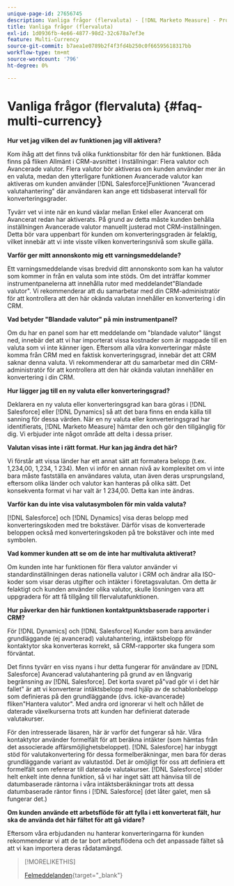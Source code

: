 ```yaml
---
unique-page-id: 27656745
description: Vanliga frågor (flervaluta) - [!DNL Marketo Measure] - Produktdokumentation
title: Vanliga frågor (flervaluta)
exl-id: 1d0936fb-4e66-4877-98d2-32c678a7ef3e
feature: Multi-Currency
source-git-commit: b7aea1e0789b2f4f3fd4b250c0f66595618317bb
workflow-type: tm+mt
source-wordcount: '796'
ht-degree: 0%

---
```


# Vanliga frågor (flervaluta) {#faq-multi-currency}

**Hur vet jag vilken del av funktionen jag vill aktivera?**

Kom ihåg att det finns två olika funktionsbitar för den här funktionen. Båda finns på fliken Allmänt i CRM-avsnittet i Inställningar: Flera valutor och Avancerade valutor. Flera valutor bör aktiveras om kunden använder mer än en valuta, medan den ytterligare funktionen Avancerade valutor kan aktiveras om kunden använder [!DNL Salesforce]Funktionen &quot;Avancerad valutahantering&quot; där användaren kan ange ett tidsbaserat intervall för konverteringsgrader.

Tyvärr vet vi inte när en kund växlar mellan Enkel eller Avancerat om Avancerat redan har aktiverats. På grund av detta måste kunden behålla inställningen Avancerade valutor manuellt justerad mot CRM-inställningen. Detta bör vara uppenbart för kunden om konverteringsgraden är felaktig, vilket innebär att vi inte visste vilken konverteringsnivå som skulle gälla.

**Varför ger mitt annonskonto mig ett varningsmeddelande?**

Ett varningsmeddelande visas bredvid ditt annonskonto som kan ha valutor som kommer in från en valuta som inte stöds. Om det inträffar kommer instrumentpanelerna att innehålla rutor med meddelandet&quot;Blandade valutor&quot;. Vi rekommenderar att du samarbetar med din CRM-administratör för att kontrollera att den här okända valutan innehåller en konvertering i din CRM.

**Vad betyder &quot;Blandade valutor&quot; på min instrumentpanel?**

Om du har en panel som har ett meddelande om &quot;blandade valutor&quot; längst ned, innebär det att vi har importerat vissa kostnader som är mappade till en valuta som vi inte känner igen. Eftersom alla våra konverteringar måste komma från CRM med en faktisk konverteringsgrad, innebär det att CRM saknar denna valuta. Vi rekommenderar att du samarbetar med din CRM-administratör för att kontrollera att den här okända valutan innehåller en konvertering i din CRM.

**Hur lägger jag till en ny valuta eller konverteringsgrad?**

Deklarera en ny valuta eller konverteringsgrad kan bara göras i [!DNL Salesforce] eller [!DNL Dynamics] så att det bara finns en enda källa till sanning för dessa värden. När en ny valuta eller konverteringsgrad har identifierats, [!DNL Marketo Measure] hämtar den och gör den tillgänglig för dig. Vi erbjuder inte något område att delta i dessa priser.

**Valutan visas inte i rätt format. Hur kan jag ändra det här?**

Vi förstår att vissa länder har ett annat sätt att formatera belopp (t.ex. 1,234,00, 1,234, 1 234). Men vi inför en annan nivå av komplexitet om vi inte bara måste fastställa en användares valuta, utan även deras ursprungsland, eftersom olika länder och valutor kan hanteras på olika sätt. Det konsekventa format vi har valt är 1 234,00. Detta kan inte ändras.

**Varför kan du inte visa valutasymbolen för min valda valuta?**

[!DNL Salesforce] och [!DNL Dynamics] visa deras belopp med konverteringskoden med tre bokstäver. Därför visas de konverterade beloppen också med konverteringskoden på tre bokstäver och inte med symbolen.

**Vad kommer kunden att se om de inte har multivaluta aktiverat?**

Om kunden inte har funktionen för flera valutor använder vi standardinställningen deras nationella valutor i CRM och ändrar alla ISO-koder som visar deras utgifter och intäkter i företagsvalutan. Om detta är felaktigt och kunden använder olika valutor, skulle lösningen vara att uppgradera för att få tillgång till flervalutafunktionen.

**Hur påverkar den här funktionen kontaktpunktsbaserade rapporter i CRM?**

För [!DNL Dynamics] och [!DNL Salesforce] Kunder som bara använder grundläggande (ej avancerad) valutahantering, intäktsbelopp för kontaktytor ska konverteras korrekt, så CRM-rapporter ska fungera som förväntat.

Det finns tyvärr en viss nyans i hur detta fungerar för användare av [!DNL Salesforce] Avancerad valutahantering på grund av en långvarig begränsning av [!DNL Salesforce]. Det korta svaret på&quot;vad gör vi i det här fallet&quot; är att vi konverterar intäktsbelopp med hjälp av de schablonbelopp som definieras på den grundläggande (dvs. icke-avancerade) fliken&quot;Hantera valutor&quot;. Med andra ord ignorerar vi helt och hållet de daterade växelkurserna trots att kunden har definierat daterade valutakurser.

För den intresserade läsaren, här är varför det fungerar så här. Våra kontaktytor använder formelfält för att beräkna intäkter (som hämtas från det associerade affärsmöjlighetsbeloppet). [!DNL Salesforce] har inbyggt stöd för valutakonvertering för dessa formelberäkningar, men bara för deras grundläggande variant av valutastöd. Det är omöjligt för oss att definiera ett formelfält som refererar till daterade valutakurser. [!DNL Salesforce] stöder helt enkelt inte denna funktion, så vi har inget sätt att hänvisa till de datumbaserade räntorna i våra intäktsberäkningar trots att dessa datumbaserade räntor finns i [!DNL Salesforce] (det låter galet, men så fungerar det.)

**Om kunden använde ett arbetsflöde för att fylla i ett konverterat fält, hur ska de använda det här fältet för att gå vidare?**

Eftersom våra erbjudanden nu hanterar konverteringarna för kunden rekommenderar vi att de tar bort arbetsflödena och det anpassade fältet så att vi kan importera deras rådatamängd.

>[!MORELIKETHIS]
>
>[Felmeddelanden](/help/configuration-and-setup/getting-started-with-marketo-measure/error-notifications.md){target="_blank"}
